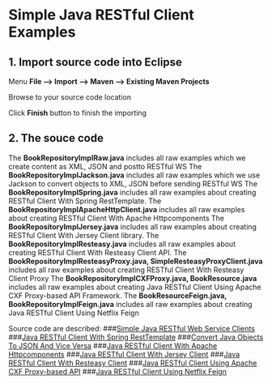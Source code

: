 # Simple Java RESTful Client Examples 


## 1. Import source code into Eclipse

Menu **File –> Import –> Maven –> Existing Maven Projects**

Browse to your source code location

Click **Finish** button to finish the importing

## 2. The souce code

The **BookRepositoryImplRaw.java** includes all raw examples which we create content as XML, JSON and postto RESTful WS
The **BookRepositoryImplJackson.java** includes all raw examples which we use Jackson to convert objects to XML, JSON before sending RESTful WS
The **BookRepositoryImplSpring.java** includes all raw examples about creating RESTful Client With Spring RestTemplate. 
The **BookRepositoryImplApacheHttpClient.java** includes all raw examples about creating RESTful Client With Apache Httpcomponents
The **BookRepositoryImplJersey.java** includes all raw examples about creating RESTful Client With Jersey Client library.
The **BookRepositoryImplResteasy.java** includes all raw examples about creating RESTful Client With Resteasy Client API.
The **BookRepositoryImplResteasyProxy.java, SimpleResteasyProxyClient.java** includes all raw examples about creating RESTful Client With Resteasy Client Proxy 
The **BookRepositoryImplCXFProxy.java, BookResource.java** includes all raw examples about creating Java RESTful Client Using Apache CXF Proxy-based API 
Framework.
The **BookResourceFeign.java, BookRepositoryImplFeign.java** includes all raw examples about creating Java RESTful Client Using Netflix Feign

Source code are described:
###[Simple Java RESTful Web Service Clients](http://howtoprogram.xyz/2016/07/02/java-restful-web-service-clients/)
###[Java RESTful Client With Spring RestTemplate](http://howtoprogram.xyz/2016/07/03/java-restful-client-spring-resttemplate/)
###[Convert Java Objects To JSON And Vice Versa](http://howtoprogram.xyz/2016/07/01/convert-java-objects-json-vice-versa/)
###[Java RESTful Client With Apache Httpcomponents](http://howtoprogram.xyz/2016/07/04/java-restful-client-spring-apache-httpcomponents/)
###[Java RESTful Client With Jersey Client](http://howtoprogram.xyz/2016/07/05/java-restful-client-jersey-client/)
###[Java RESTful Client With Resteasy Client](http://howtoprogram.xyz/2016/07/12/java-restful-client-resteasy-client/)
###[Java RESTful Client Using Apache CXF Proxy-based API](howtoprogram.xyz/2016/07/15/java-restful-client-using-apache-cxf-proxy-based-api/)
###[Java RESTful Client Using Netflix Feign](http://howtoprogram.xyz/2016/07/18/java-restful-client-using-netflix-feign/)